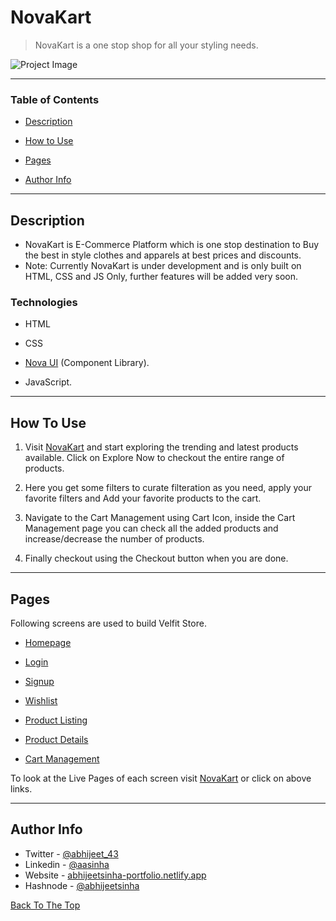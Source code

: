 # NovaKart

> NovaKart is a one stop shop for all your styling needs.

![Project Image](/images/novakart.gif)

---

### Table of Contents

- [Description](#description)

- [How to Use](#how-to-use)

- [Pages](#pages)

- [Author Info](#author-info)

---

## Description

- NovaKart is E-Commerce Platform which is one stop destination to Buy the best in style clothes and apparels at best prices and discounts.
- Note: Currently NovaKart is under development and is only built on HTML, CSS and JS Only, further features will be added very soon.

### Technologies

- HTML

- CSS

- [Nova UI](https://nova-ui.netlify.app/) (Component Library).

- JavaScript.

---

## How To Use

1.  Visit [NovaKart](https://novakart.netlify.app/) and start exploring the trending and latest products available. Click on Explore Now to checkout the entire range of products.

2.  Here you get some filters to curate filteration as you need, apply your favorite filters and Add your favorite products to the cart.

3.  Navigate to the Cart Management using Cart Icon, inside the Cart Management page you can check all the added products and increase/decrease the number of products.

4.  Finally checkout using the Checkout button when you are done.

---

## Pages

Following screens are used to build Velfit Store.

- [Homepage](https://novakart.netlify.app/pages/landing-page/landing-page.html)

- [Login](https://novakart.netlify.app/pages/authentication/login.html)

- [Signup](https://novakart.netlify.app/pages/authentication/signup.html)

- [Wishlist](https://novakart.netlify.app/pages/wishlist/wishlist.html)

- [Product Listing](https://novakart.netlify.app/pages/all-products/all-products.html)

- [Product Details](https://novakart.netlify.app/pages/product-details/product-details.html)

- [Cart Management](https://novakart.netlify.app/pages/cart/cart.html)

To look at the Live Pages of each screen visit [NovaKart](https://novakart.netlify.app) or click on above links.

---

## Author Info

- Twitter - [@abhijeet_43](https://twitter.com/abhijeet_43)
- Linkedin - [@aasinha](https://www.linkedin.com/in/aasinha/)
- Website - [abhijeetsinha-portfolio.netlify.app](https://abhijeetsinha-portfolio.netlify.app/)
- Hashnode - [@abhijeetsinha](https://abhijeetsinha.hashnode.dev/)

[Back To The Top](#novakart)
